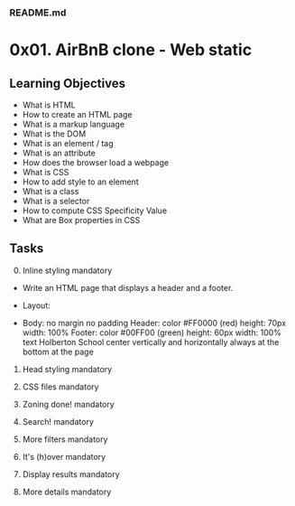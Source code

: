 ### README.md

# 0x01. AirBnB clone - Web static

## Learning Objectives

- What is HTML
- How to create an HTML page
- What is a markup language
- What is the DOM
- What is an element / tag
- What is an attribute
- How does the browser load a webpage
- What is CSS
- How to add style to an element
- What is a class
- What is a selector
- How to compute CSS Specificity Value
- What are Box properties in CSS

## Tasks


0. Inline styling mandatory

- Write an HTML page that displays a header and a footer.

- Layout:

- Body:
no margin
no padding
Header:
color #FF0000 (red)
height: 70px
width: 100%
Footer:
color #00FF00 (green)
height: 60px
width: 100%
text Holberton School center vertically and horizontally
always at the bottom at the page

1. Head styling mandatory

2. CSS files mandatory

3. Zoning done! mandatory

4. Search! mandatory

5. More filters mandatory

6. It's (h)over mandatory

7. Display results mandatory

8. More details mandatory

